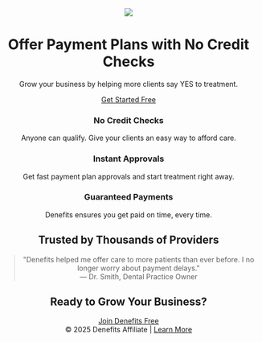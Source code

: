 <html lang="en">
<head>
  <meta charset="UTF-8">
  <meta name="viewport" content="width=device-width, initial-scale=1.0">
  <title>Affordable Payment Plans | Denefits</title>
  <meta name="description" content="Help patients afford treatment with no credit check financing. Join Denefits today.">
  <link rel="stylesheet" href="https://cdnjs.cloudflare.com/ajax/libs/tailwindcss/2.2.19/tailwind.min.css">
</head>
<body class="bg-gray-50 text-gray-800">
  <!-- Header -->
  <header class="bg-white shadow-md p-6 flex justify-center">
   <img src="https://raw.githubusercontent.com/tonyst58/denefit/86b66f8b4d043c799a4c7966349b15022cb06259/Denefits_2_colored.jpg
  </header>

  <!-- Hero Section -->
  <section class="text-center py-12 px-4 bg-gradient-to-r from-blue-500 to-blue-700 text-white">
    <h1 class="text-3xl md:text-5xl font-bold mb-4">Offer Payment Plans with No Credit Checks</h1>
    <p class="text-lg md:text-xl mb-6">Grow your business by helping more clients say YES to treatment.</p>
    <a href="https://business.denefits.com/register?partner=ANST447&utm_source=linkedin&utm_medium=landingpage&utm_campaign=denefits_affiliate"
       class="bg-white text-blue-700 font-bold py-3 px-8 rounded-full shadow-lg hover:bg-gray-100 transition">
       Get Started Free
    </a>
  </section>

  <!-- Benefits Section -->
  <section class="max-w-5xl mx-auto py-12 px-4 grid md:grid-cols-3 gap-8">
    <div class="bg-white shadow-md p-6 rounded-xl">
      <h3 class="text-xl font-semibold mb-2">No Credit Checks</h3>
      <p>Anyone can qualify. Give your clients an easy way to afford care.</p>
    </div>
    <div class="bg-white shadow-md p-6 rounded-xl">
      <h3 class="text-xl font-semibold mb-2">Instant Approvals</h3>
      <p>Get fast payment plan approvals and start treatment right away.</p>
    </div>
    <div class="bg-white shadow-md p-6 rounded-xl">
      <h3 class="text-xl font-semibold mb-2">Guaranteed Payments</h3>
      <p>Denefits ensures you get paid on time, every time.</p>
    </div>
  </section>

  <!-- Social Proof / Testimonials -->
  <section class="bg-gray-100 py-12 px-4">
    <div class="max-w-4xl mx-auto text-center">
      <h2 class="text-2xl font-bold mb-6">Trusted by Thousands of Providers</h2>
      <blockquote class="italic text-lg">"Denefits helped me offer care to more patients than ever before. I no longer worry about payment delays." <br>— Dr. Smith, Dental Practice Owner</blockquote>
    </div>
  </section>

  <!-- CTA Section -->
  <section class="text-center py-12 px-4">
    <h2 class="text-2xl font-bold mb-4">Ready to Grow Your Business?</h2>
    <a href="https://business.denefits.com/register?partner=ANST447&utm_source=linkedin&utm_medium=landingpage&utm_campaign=denefits_affiliate"
       class="bg-blue-600 text-white font-bold py-3 px-8 rounded-full shadow-lg hover:bg-blue-700 transition">
       Join Denefits Free
    </a>
  </section>

  <!-- Footer -->
  <footer class="bg-gray-900 text-gray-300 text-center p-6 text-sm">
    © 2025 Denefits Affiliate | <a href="https://www.denefits.com" class="underline hover:text-white">Learn More</a>
  </footer>
</body>
</html>
